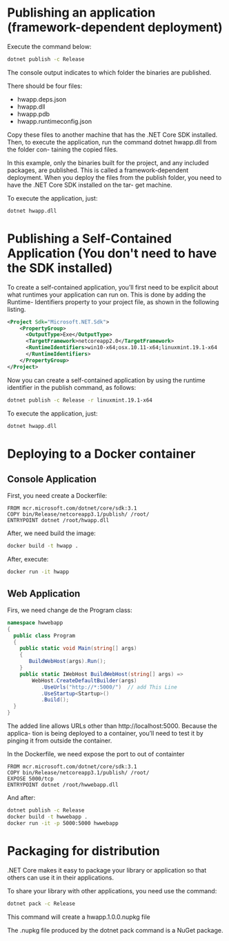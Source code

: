 # Publishing an application (framework-dependent deployment)

Execute the command below:

```bash
dotnet publish -c Release
```
The console output indicates to which folder the binaries are published.

There should be four files:

-  hwapp.deps.json
-  hwapp.dll
-  hwapp.pdb
-  hwapp.runtimeconfig.json

Copy these files to another machine that has the .NET Core SDK installed. Then, to
execute the application, run the command dotnet hwapp.dll from the folder con-
taining the copied files.

In this example, only the binaries built for the project, and any included packages,
are published. This is called a framework-dependent deployment. When you deploy the
files from the publish folder, you need to have the .NET Core SDK installed on the tar-
get machine.

To execute the application, just:

```bash
dotnet hwapp.dll
```

# Publishing a Self-Contained Application (You don't need to have the SDK installed)

To create a self-contained application, you’ll first need to be explicit about what
runtimes your application can run on. This is done by adding the Runtime-
Identifiers property to your project file, as shown in the following listing.


```xml
<Project Sdk="Microsoft.NET.Sdk">
    <PropertyGroup>
      <OutputType>Exe</OutputType>
      <TargetFramework>netcoreapp2.0</TargetFramework>
      <RuntimeIdentifiers>win10-x64;osx.10.11-x64;linuxmint.19.1-x64
      </RuntimeIdentifiers>
    </PropertyGroup>
</Project>
```

Now you can create a self-contained application by using the runtime identifier in the
publish command, as follows:


```bash
dotnet publish -c Release -r linuxmint.19.1-x64
```

To execute the application, just:

```bash
dotnet hwapp.dll
```

# Deploying to a Docker container

## Console Application

First, you need create a Dockerfile:


```
FROM mcr.microsoft.com/dotnet/core/sdk:3.1
COPY bin/Release/netcoreapp3.1/publish/ /root/
ENTRYPOINT dotnet /root/hwapp.dll
```

After, we need build the image:

```bash
docker build -t hwapp .
```

After, execute:

```bash
docker run -it hwapp
```

## Web Application

Firs, we need change de the Program class:

```c#
namespace hwwebapp
{
  public class Program
  {
    public static void Main(string[] args)
    {
       BuildWebHost(args).Run();
    }
    public static IWebHost BuildWebHost(string[] args) =>
        WebHost.CreateDefaultBuilder(args)
           .UseUrls("http://*:5000/")  // add This Line
           .UseStartup<Startup>()            
           .Build();
  }
}
```

The added line allows URLs other than http://localhost:5000. Because the applica-
tion is being deployed to a container, you’ll need to test it by pinging it from outside
the container.

In the Dockerfile, we need expose the port to out of containter


```
FROM mcr.microsoft.com/dotnet/core/sdk:3.1
COPY bin/Release/netcoreapp3.1/publish/ /root/
EXPOSE 5000/tcp
ENTRYPOINT dotnet /root/hwwebapp.dll
```

And after:

```bash
dotnet publish -c Release
docker build -t hwwebapp .
docker run -it -p 5000:5000 hwwebapp
```

# Packaging for distribution


.NET Core makes it easy to package your library or application so that others can use
it in their applications.

To share your library with other applications, you need use the command:

```bash
dotnet pack -c Release
```

This command will create a hwapp.1.0.0.nupkg file

The .nupkg file produced by the dotnet pack command is a NuGet package.


